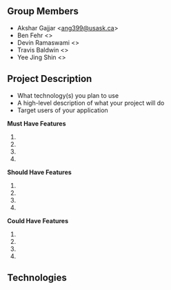 ## Group Members
- Akshar Gajjar \<ang399@usask.ca\>
- Ben Fehr \<\>
- Devin Ramaswami \<\>
- Travis Baldwin \<\>
- Yee Jing Shin \<\>

## Project Description
- What technology(s) you plan to use
- A high-level description of what your project will do
- Target users of your application

**Must Have Features**
1. <insert feature>
2. <insert feature>
3. <insert feature>
4. <insert feature>

**Should Have Features**
1. <insert feature>
2. <insert feature>
3. <insert feature>
4. <insert feature>

**Could Have Features**
1. <insert feature>
2. <insert feature>
3. <insert feature>
4. <insert feature>

## Technologies